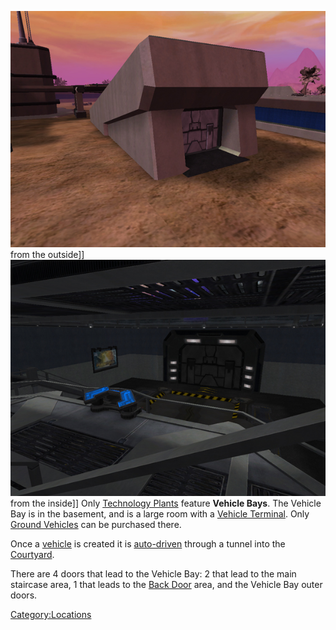 ![](/images/VehicleBayExterior.jpg "fig:VehicleBayExterior.jpg") from the
outside\]\] ![](/images/VehicleBayInterior.jpg "fig:VehicleBayInterior.jpg")
from the inside\]\] Only [Technology
Plants](/Technology_Plant "wikilink") feature **Vehicle Bays**. The
Vehicle Bay is in the basement, and is a large room with a [Vehicle
Terminal](/Vehicle_Terminal "wikilink"). Only [Ground
Vehicles](:category:Ground_Vehicles "wikilink") can be purchased there.

Once a [vehicle](/vehicle "wikilink") is created it is
[auto-driven](/auto-drive "wikilink") through a tunnel into the
[Courtyard](/Courtyard "wikilink").

There are 4 doors that lead to the Vehicle Bay: 2 that lead to the main
staircase area, 1 that leads to the [Back Door](/Back_Door "wikilink")
area, and the Vehicle Bay outer doors.

[Category:Locations](/Category:Locations "wikilink")
